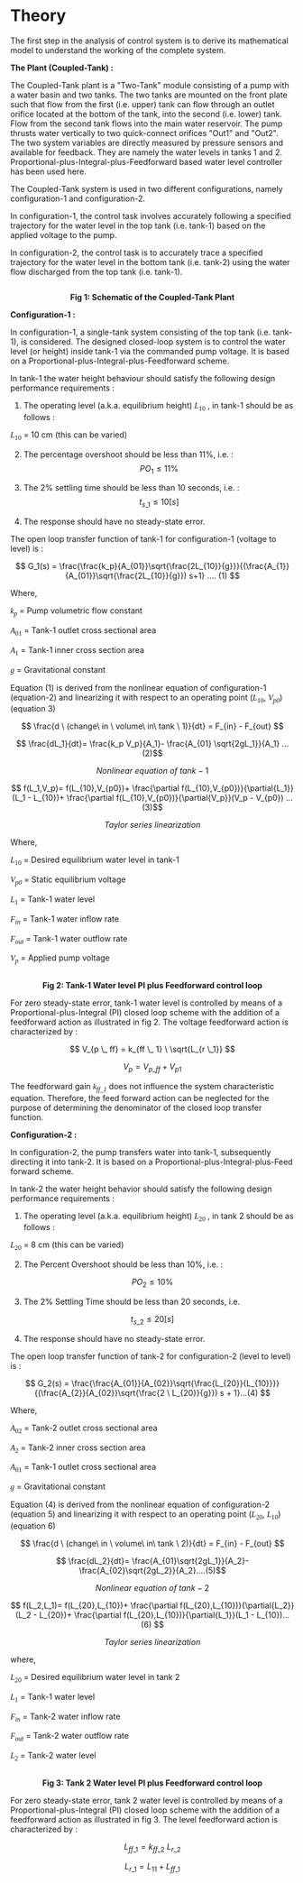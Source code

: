 # Theory

The first step in the analysis of control system is to derive its mathematical model to understand the working of the complete system.


<b>The Plant (Coupled-Tank) :</b>

The Coupled-Tank plant is a "Two-Tank" module consisting of a pump with a water basin and two tanks. The two tanks are mounted on the front plate such that flow from the first (i.e. upper) tank can flow through an outlet orifice located at the bottom of the tank, into the second (i.e. lower) tank. Flow from the second tank flows into the main water reservoir. The pump thrusts water vertically to two quick-connect orifices "Out1" and "Out2". The two system variables are directly measured by pressure sensors and available for feedback.
They are namely the water levels in tanks 1 and 2. Proportional-plus-Integral-plus-Feedforward based water level controller has been used here.


The Coupled-Tank system is used in two different configurations, namely configuration-1 and configuration-2.


In configuration-1, the control task involves accurately following a specified trajectory for the water level in the top tank (i.e. tank-1) based on the applied voltage to the pump.


In configuration-2, the control task is to accurately trace a 
specified trajectory for the water level in the bottom tank (i.e. tank-2) using the water flow discharged from the top tank (i.e. tank-1).


<div align="center">				
<img alt="" src="./images/fff.png" class="img-fluid">

<b>Fig 1: Schematic of the Coupled-Tank Plant</b>
</div>


<b>Configuration-1 :</b>

In configuration-1, a single-tank system consisting of the top tank (i.e. tank-1), is considered. The designed closed-loop system is to control the water level (or height) inside tank-1 via the commanded pump voltage. It is based on a Proportional-plus-Integral-plus-Feedforward scheme.


In tank-1 the water height behaviour should satisfy the following design performance 
requirements :

1. The operating level (a.k.a. equilibrium height) <span style = "font-family:'Bodoni MT'"><i>L</i><sub>10</sub></span> , in tank-1 should be as follows :

<span style = "font-family:'Bodoni MT'"><i>L</i><sub>10</sub></span> = 10 cm (this can be varied)


2. The percentage overshoot should be less than 11&percnt;, i.e. :
$$ PO_{1} \leq 11\% $$

3. The 2&percnt; settling time should be less than 10 seconds, i.e. :
$$ t_{s\_1} \leq 10 [ s ] $$

4. The response should have no steady-state error.						


The open loop transfer function of tank-1 for configuration-1 (voltage to level) is :

$$ G_1(s) = \frac{\frac{k_p}{A_{01}}\sqrt{\frac{2L_{10}}{g}}}{(\frac{A_{1}}{A_{01}}\sqrt{\frac{2L_{10}}{g}}) s+1} .... (1) $$


Where,


<i style = "font-family:'Bodoni MT'">k<sub>p</sub></i> = Pump volumetric flow constant

<span style = "font-family:'Bodoni MT'"><i>A</i><sub>01</sub></span> = Tank-1 outlet cross sectional area

<span style = "font-family:'Bodoni MT'"><i>A</i><sub>1</sub></span> = Tank-1 inner cross section area

<i style = "font-family:'calibri'">g</i> = Gravitational constant


Equation (1) is derived from the nonlinear equation of configuration-1 (equation-2) and linearizing it with respect to an operating point 
(<span style = "font-family:'Bodoni MT'"><i>L</i><sub>10</sub></span>, <span style = "font-family:'Bodoni MT'"><i>V<sub>p0</sub></i></span>)
(equation 3)


$$ \frac{d \ (change\ in \ volume\ in\ tank \ 1)}{dt} = F_{in} - F_{out} $$

$$ \frac{dL_1}{dt}= \frac{k_p V_p}{A_1}- \frac{A_{01} \sqrt{2gL_1}}{A_1} ...(2)$$ 

$$Nonlinear \ equation \ of \ tank-1$$


$$ f(L_1,V_p)= f(L_{10},V_{p0})+ \frac{\partial f(L_{10},V_{p0})}{\partial{L_1}}(L_1 - L_{10})+ \frac{\partial f(L_{10},V_{p0})}{\partial{V_p}}(V_p - V_{p0}) ...(3)$$

$$Taylor \ series \ linearization$$

Where,

<span style = "font-family:'Bodoni MT'"><i>L</i><sub>10</sub></span> = Desired equilibrium water level in tank-1

<span style = "font-family:'Bodoni MT'"><i>V<sub>p0</sub></i></span> = Static equilibrium voltage

<span style = "font-family:'Bodoni MT'"><i>L</i><sub>1</sub></span> = Tank-1 water level

<span style = "font-family:'Bodoni MT'"><i>F<sub>in</sub></i></span> = Tank-1 water inflow rate

<span style = "font-family:'Bodoni MT'"><i>F<sub>out</sub></i></span> = Tank-1 water outflow rate

<span style = "font-family:'Bodoni MT'"><i>V<sub>p</sub></i></span> = Applied pump voltage


<div align="center">				
<img alt="" src="./images/t2.png" class="img-fluid">

<b>Fig 2: Tank-1 Water level PI plus Feedforward control loop</b>
</div>


For zero steady-state error, tank-1 water level is controlled by means of a Proportional-plus-Integral (PI) closed loop scheme with the addition of a feedforward action as illustrated in fig 2. The voltage feedforward action is characterized by :

$$ V_{p \_ ff} = k_{ff \_ 1} \ \sqrt{L_{r \_1}} $$

$$ V_p = V_{p \_ff} + V_{p1} $$

The feedforward gain <i style = "font-family:'Bodoni MT'">k<sub>ff_1</sub></i> does not influence the system characteristic equation. Therefore, the feed forward action can be neglected for the purpose of determining the
denominator of the closed loop transfer function.


<b>Configuration-2 :</b>

In configuration-2, the pump transfers water into tank-1, subsequently directing it into tank-2. It is based on a Proportional-plus-Integral-plus-Feed forward scheme. 

In tank-2 the water height behavior should satisfy the following design performance requirements :


1. The operating level (a.k.a. equilibrium height) <span style = "font-family:'Bodoni MT'"><i>L</i><sub>20</sub></span> , in tank 2 should be as follows :

<span style = "font-family:'Bodoni MT'"><i>L</i><sub>20</sub></span>  = 8 cm (this can be varied)


2. The Percent Overshoot should be less than 10&percnt;, i.e. :

$$ PO_{2} \leq 10\% $$

3. The 2% Settling Time should be less than 20 seconds, i.e.

$$ t_{s \_ 2} \leq 20 [ s ] $$

4. The response should have no steady-state error.						


The open loop transfer function of tank-2 for configuration-2 (level to level) is :

$$ G_2(s) = \frac{\frac{A_{01}}{A_{02}}\sqrt{\frac{L_{20}}{L_{10}}}}{(\frac{A_{2}}{A_{02}}\sqrt{\frac{2 \ L_{20}}{g}}) s + 1}...(4) $$

Where,

<span style = "font-family:'Bodoni MT'"><i>A</i><sub>02</sub></span> = Tank-2 outlet cross sectional area

<span style = "font-family:'Bodoni MT'"><i>A</i><sub>2</sub></span> = Tank-2 inner cross section area

<span style = "font-family:'Bodoni MT'"><i>A</i><sub>01</sub></span> = Tank-1 outlet cross sectional area

<i style = "font-family:'calibri'">g</i> = Gravitational constant


Equation (4) is derived from the nonlinear equation of configuration-2 (equation 5) and linearizing it with respect to an operating point 
(<span style = "font-family:'Bodoni MT'"><i>L</i><sub>20</sub></span>, <span style = "font-family:'Bodoni MT'"><i>L</i><sub>10</sub></span>)
(equation 6)

$$ \frac{d \ (change\ in \ volume\ in\ tank \ 2)}{dt} = F_{in} - F_{out} $$

$$ \frac{dL_2}{dt}= \frac{A_{01}\sqrt{2gL_1}}{A_2}- \frac{A_{02}\sqrt{2gL_2}}{A_2}....(5)$$ 

$$Nonlinear \ equation \ of \ tank-2$$

$$ f(L_2,L_1)= f(L_{20},L_{10})+ \frac{\partial f(L_{20},L_{10})}{\partial{L_2}}(L_2 - L_{20})+ \frac{\partial f(L_{20},L_{10})}{\partial{L_1}}(L_1 - L_{10})...(6) $$

$$Taylor \ series \ linearization$$

where,

<span style = "font-family:'Bodoni MT'"><i>L</i><sub>20</sub></span> = Desired equilibrium water level in tank 2

<span style = "font-family:'Bodoni MT'"><i>L</i><sub>1</sub></span> = Tank-1 water level

<span style = "font-family:'Bodoni MT'"><i>F<sub>in</sub></i></span> = Tank-2 water inflow rate

<span style = "font-family:'Bodoni MT'"><i>F<sub>out</sub></i></span> = Tank-2 water outflow rate

<span style = "font-family:'Bodoni MT'"><i>L</i><sub>2</sub></span> = Tank-2 water level


<div align="center">				
<img alt="" src="./images/t3.png" class="img-fluid">

<b>Fig 3: Tank 2 Water level PI plus Feedforward control loop</b>
</div>


For zero steady-state error, tank 2 water level is controlled by means of a Proportional-plus-Integral (PI) closed loop scheme with the addition of a feedforward action
as illustrated in fig 3. The level feedforward action is characterized by :

$$ L_{ff \_1} = k_{ff \_2} \ L_{r \_2} $$

$$ L_{r \_1} = L_{11} + L_{ff \_1} $$

				
						
<script id="MathJax-script" async src="https://cdn.jsdelivr.net/npm/mathjax@3/es5/tex-mml-chtml.js"></script>								
